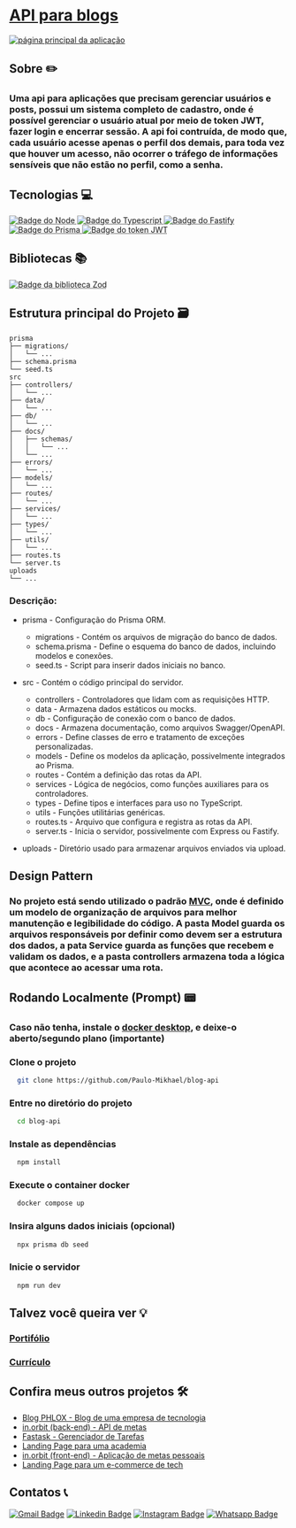 # [API para blogs](https://phlox-blog.vercel.app/)
[![página principal da aplicação](public/images/phlox-blog.png)](https://phlox-blog.vercel.app/)

## Sobre ✏️
### Uma api para aplicações que precisam gerenciar usuários e posts, possui um sistema completo de cadastro, onde é possível gerenciar o usuário atual por meio de token JWT, fazer login e encerrar sessão. A api foi contruída, de modo que, cada usuário acesse apenas o perfil dos demais, para toda vez que houver um acesso, não ocorrer o tráfego de informações sensíveis que não estão no perfil, como a senha.

## Tecnologias 💻
<div>
  <abbr title="Node.js - Ambiente de executação de javascript">
    <img src="https://img.shields.io/badge/Node.js-5FA04E.svg?style=for-the-badge&logo=nodedotjs&logoColor=white" alt="Badge do Node" />
  </abbr>
  <abbr title="Typescript - Linguagem fortemente tipada">
    <img src="https://img.shields.io/badge/TypeScript-3178C6.svg?style=for-the-badge&logo=TypeScript&logoColor=white" alt="Badge do Typescript" />
  </abbr>
  <abbr title="Fastify - Framework web para node.js">
    <img src="https://img.shields.io/badge/Fastify-000000.svg?style=for-the-badge&logo=Fastify&logoColor=white" alt="Badge do Fastify" />
  </abbr>
  <abbr title="Prisma - Object-Relational Mapping para node.js">
    <img src="https://img.shields.io/badge/Prisma-2D3748.svg?style=for-the-badge&logo=Prisma&logoColor=white" alt="Badge do Prisma" />
  </abbr>
  <abbr title="Json Web Tokens - Tokens para autenticação de usuários">
    <img src="https://img.shields.io/badge/JSON%20Web%20Tokens-000000.svg?style=for-the-badge&logo=JSON-Web-Tokens&logoColor=white" alt="Badge do token JWT" />
  </abbr>
</div>

## Bibliotecas 📚
<div>
  <abbr title="Zod - Biblioteca de validação de dados">
    <img src="https://img.shields.io/badge/Zod-3E67B1.svg?style=for-the-badge&logo=Zod&logoColor=white" alt="Badge da biblioteca Zod" />
  </abbr>
</div>

## Estrutura principal do Projeto 🗃️
```plaintext
prisma
├── migrations/
│   └── ...
├── schema.prisma
└── seed.ts
src
├── controllers/
│   └── ...
├── data/
│   └── ...
├── db/
│   └── ...
├── docs/
│   ├── schemas/
│   │   └── ...
│   └── ...
├── errors/
│   └── ...
├── models/
│   └── ...
├── routes/
│   └── ...
├── services/
│   └── ...
├── types/
│   └── ...
├── utils/
│   └── ...
├── routes.ts
└── server.ts
uploads
└── ...
```
### Descrição:
- prisma - Configuração do Prisma ORM.
  - migrations - Contém os arquivos de migração do banco de dados.
  - schema.prisma - Define o esquema do banco de dados, incluindo modelos e conexões.
  - seed.ts - Script para inserir dados iniciais no banco.

- src - Contém o código principal do servidor.
  - controllers - Controladores que lidam com as requisições HTTP.
  - data - Armazena dados estáticos ou mocks.
  - db - Configuração de conexão com o banco de dados.
  - docs - Armazena documentação, como arquivos Swagger/OpenAPI.
  - errors - Define classes de erro e tratamento de exceções personalizadas.
  - models - Define os modelos da aplicação, possivelmente integrados ao Prisma.
  - routes - Contém a definição das rotas da API.
  - services - Lógica de negócios, como funções auxiliares para os controladores.
  - types - Define tipos e interfaces para uso no TypeScript.
  - utils - Funções utilitárias genéricas.
  - routes.ts - Arquivo que configura e registra as rotas da API.
  - server.ts - Inicia o servidor, possivelmente com Express ou Fastify.

- uploads - Diretório usado para armazenar arquivos enviados via upload.


## Design Pattern
### No projeto está sendo utilizado o padrão [MVC](https://developer.mozilla.org/en-US/docs/Glossary/MVC), onde é definido um modelo de organização de arquivos para melhor manutenção e legibilidade do código. A pasta Model guarda os arquivos responsáveis por definir como devem ser a estrutura dos dados, a pata Service guarda as funções que recebem e validam os dados, e a pasta controllers armazena toda a lógica que acontece ao acessar uma rota.

## Rodando Localmente (Prompt) 📟
### Caso não tenha, instale o [docker desktop](https://www.docker.com/products/docker-desktop/), e deixe-o aberto/segundo plano (importante)
### Clone o projeto
```bash
  git clone https://github.com/Paulo-Mikhael/blog-api
```
### Entre no diretório do projeto
```bash
  cd blog-api
```
### Instale as dependências
```bash
  npm install
```
### Execute o container docker
```bash
  docker compose up
```
### Insira alguns dados iniciais (opcional)
```bash
  npx prisma db seed
```
### Inicie o servidor
```bash
  npm run dev
```

## Talvez você queira ver 💡
  ### [Portifólio](https://portifolio-react-three.vercel.app/)
  ### [Currículo](https://docs.google.com/document/d/1xhimUtV6EM7c1GtwBwAHsIonX1HjoLSi/edit)

## Confira meus outros projetos 🛠️
  - [Blog PHLOX - Blog de uma empresa de tecnologia](https://github.com/Paulo-Mikhael/phlox-blog?tab=readme-ov-file#readme)
  - [in.orbit (back-end) - API de metas](https://github.com/Paulo-Mikhael/in-orbit-backend?tab=readme-ov-file#readme)
  - [Fastask - Gerenciador de Tarefas](https://github.com/Paulo-Mikhael/fastask?tab=readme-ov-file#readme)
  - [Landing Page para uma academia](https://github.com/Paulo-Mikhael/academia-landing-page?tab=readme-ov-file#readme)
  - [in.orbit (front-end) - Aplicação de metas pessoais](https://github.com/Paulo-Mikhael/in-orbit-frontend?tab=readme-ov-file#readme)
  - [Landing Page para um e-commerce de tech](https://github.com/Paulo-Mikhael/phlox?tab=readme-ov-file#readme)

## Contatos 📞
  [![Gmail Badge](https://img.shields.io/badge/Gmail-EA4335.svg?style=for-the-badge&logo=Gmail&logoColor=white)](https://portifolio-react-three.vercel.app/contacts)
  [![Linkedin Badge](https://img.shields.io/badge/LinkedIn-0A66C2.svg?style=for-the-badge&logo=LinkedIn&logoColor=white)](https://www.linkedin.com/in/paulo-miguel-4b706022b/)
  [![Instagram Badge](https://img.shields.io/badge/Instagram-E4405F.svg?style=for-the-badge&logo=Instagram&logoColor=white)](https://www.instagram.com/pa__miguel?igsh=MWxoYzdqNGluZWcyaA%3D%3D)
  [![Whatsapp Badge](https://img.shields.io/badge/WhatsApp-25D366.svg?style=for-the-badge&logo=WhatsApp&logoColor=white)](https://api.whatsapp.com/send/?phone=5592992813253&text=Ol%C3%A1%21+Gostaria+de+fazer+uma+oferta...&type=phone_number&app_absent=0)